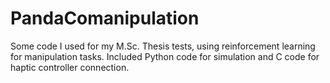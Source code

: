 # PandaComanipulation

Some code I used for my M.Sc. Thesis tests, using reinforcement learning for manipulation tasks. Included Python code for simulation and C code for haptic controller connection.
